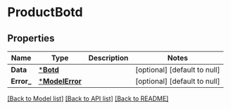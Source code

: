 # ProductBotd

## Properties
Name | Type | Description | Notes
------------ | ------------- | ------------- | -------------
**Data** | [***Botd**](Botd.md) |  | [optional] [default to null]
**Error_** | [***ModelError**](Error.md) |  | [optional] [default to null]

[[Back to Model list]](../README.md#documentation-for-models) [[Back to API list]](../README.md#documentation-for-api-endpoints) [[Back to README]](../README.md)

